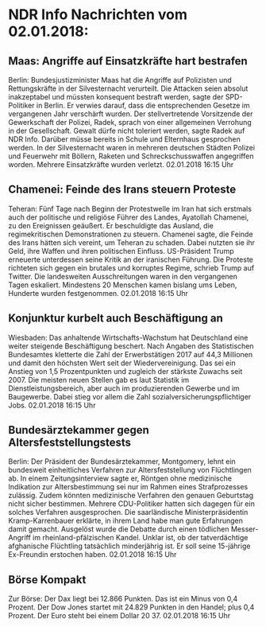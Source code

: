 # NDR Info Nachrichten vom 02.01.2018:


## Maas: Angriffe auf Einsatzkräfte hart bestrafen
Berlin: Bundesjustizminister Maas hat die Angriffe auf Polizisten und Rettungskräfte in der Silvesternacht verurteilt. Die Attacken seien absolut inakzeptabel und müssten konsequent bestraft werden, sagte der SPD-Politiker in Berlin. Er verwies darauf, dass die entsprechenden Gesetze im vergangenen Jahr verschärft wurden. Der stellvertretende Vorsitzende der Gewerkschaft der Polizei, Radek, sprach von einer allgemeinen Verrohung in der Gesellschaft. Gewalt dürfe nicht toleriert werden, sagte Radek auf NDR Info. Darüber müsse bereits in Schule und Elternhaus gesprochen werden. In der Silvesternacht waren in mehreren deutschen Städten Polizei und Feuerwehr mit Böllern, Raketen und Schreckschusswaffen angegriffen worden. Mehrere Einsatzkräfte wurden verletzt. 02.01.2018 16:15 Uhr 

## Chamenei: Feinde des Irans steuern Proteste
Teheran: Fünf Tage nach Beginn der Protestwelle im Iran hat sich erstmals auch der politische und religiöse Führer des Landes, Ayatollah Chamenei, zu den Ereignissen geäußert. Er beschuldigte das Ausland, die regimekritischen Demonstrationen zu steuern. Chamenei sagte, die Feinde des Irans hätten sich vereint, um Teheran zu schaden. Dabei nutzten sie ihr Geld, ihre Waffen und ihren politischen Einfluss. US-Präsident Trump erneuerte unterdessen seine Kritik an der iranischen Führung. Die Proteste richteten sich gegen ein brutales und korruptes Regime, schrieb Trump auf Twitter. Die landesweiten Ausschreitungen waren in den vergangenen Tagen eskaliert. Mindestens 20 Menschen kamen bislang ums Leben, Hunderte wurden festgenommen. 02.01.2018 16:15 Uhr 

## Konjunktur kurbelt auch Beschäftigung an
Wiesbaden: Das anhaltende Wirtschafts-Wachstum hat Deutschland eine weiter steigende Beschäftigung beschert. Nach Angaben des Statistischen Bundesamtes kletterte die Zahl der Erwerbstätigen 2017 auf 44,3 Millionen und damit den höchsten Wert seit der Wiedervereinigung. Das sei ein Anstieg von 1,5 Prozentpunkten und zugleich der stärkste Zuwachs seit 2007. Die meisten neuen Stellen gab es laut Statistik im Dienstleistungsbereich, aber auch im produzierenden Gewerbe und im Baugewerbe. Dabei stieg vor allem die Zahl sozialversicherungspflichtiger Jobs. 02.01.2018 16:15 Uhr 

## Bundesärztekammer gegen Altersfeststellungstests
Berlin: Der Präsident der Bundesärztekammer, Montgomery, lehnt ein bundesweit einheitliches Verfahren zur Altersfeststellung von Flüchtlingen ab. In einem Zeitungsinterview sagte er, Röntgen ohne medizinische Indikation zur Altersbestimmung sei nur im Rahmen eines Strafprozesses zulässig. Zudem könnten medizinische Verfahren den genauen Geburtstag nicht sicher bestimmen. Mehrere CDU-Politiker hatten sich dagegen für ein solches Verfahren ausgesprochen. Die saarländische Ministerpräsidentin Kramp-Karrenbauer erklärte, in ihrem Land habe man gute Erfahrungen damit gemacht. Ausgelöst wurde die Debatte durch einen tödlichen Messer-Angriff im rheinland-pfälzischen Kandel. Unklar ist, ob der tatverdächtige afghanische Flüchtling tatsächlich minderjährig ist. Er soll seine 15-jährige Ex-Freundin erstochen haben. 02.01.2018 16:15 Uhr 

## Börse Kompakt
Zur Börse: Der Dax liegt bei 12.866 Punkten. Das ist ein Minus von 0,4 Prozent. Der Dow Jones startet mit 24.829 Punkten in den Handel; plus 0,4 Prozent. Der Euro steht bei einem Dollar 20 37. 02.01.2018 16:15 Uhr 
